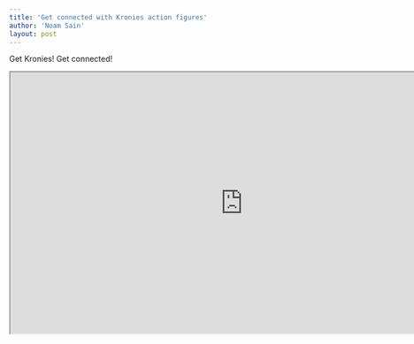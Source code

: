 ```yaml
---
title: 'Get connected with Kronies action figures'
author: 'Noam Sain'
layout: post
---
```


Get Kronies! Get connected!

<iframe allowfullscreen="" height="473" src="https://www.youtube.com/embed/ZDXuPQ9ML9E?feature=oembed" title="Get Konnected with The Kronies Action Figures" width="840"></iframe>